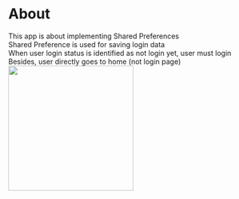 # About
This app is about implementing Shared Preferences <br />
Shared Preference is used for saving login data <br />
When user login status is identified as not login yet, user must login <br />
Besides, user directly goes to home (not login page) <br />
<img src="login-shared-preferences.gif" width="250"/>
